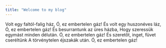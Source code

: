 ```yaml
---
title: "Welcome to my blog"
---
```


Volt egy faltól-falig ház,
Ó, ez embertelen gáz!
És volt egy huszonéves láz,
Ó, ez embertelen gáz!
És besurrantunk az üres házba,
Hogy szeressük egymást minden délután.
Ó, ez embertelen gáz!
És szeretőt, inget, füvet cseréltünk
A törvénytelen éjszakák után.
Ó, ez embertelen gáz!
